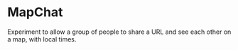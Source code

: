 MapChat
===========

Experiment to allow a group of people to share a URL and see each other on a map, with local times.
